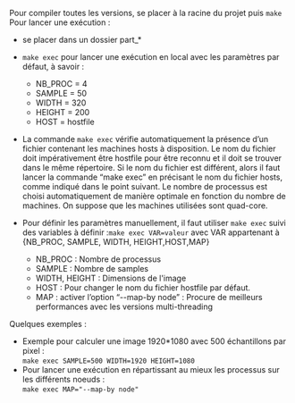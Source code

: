 Pour compiler toutes les versions, se placer à la racine du projet puis `make` <br/>
Pour lancer une exécution : 
- se placer dans un dossier part_* 
- `make exec` pour lancer une exécution en local avec les paramètres par défaut, à savoir : <br/>
	- NB_PROC = 4 
	- SAMPLE = 50
	- WIDTH = 320
	- HEIGHT = 200
	- HOST = hostfile
- La commande `make exec` vérifie automatiquement la présence d’un fichier contenant les machines hosts à disposition. Le nom du fichier doit impérativement être hostfile pour être reconnu et il doit se trouver dans le même répertoire. Si le nom du fichier est différent, alors il faut lancer la commande “make exec” en précisant le nom du fichier hosts, comme indiqué dans le point suivant. Le nombre de processus est choisi automatiquement de manière optimale en fonction du nombre de machines. On suppose que les machines utilisées sont quad-core.

- Pour définir les paramètres manuellement, il faut utiliser `make exec` suivi des variables à définir :`make exec VAR=valeur` avec VAR appartenant à {NB_PROC, SAMPLE, WIDTH, HEIGHT,HOST,MAP}

	- NB_PROC : Nombre de processus
	- SAMPLE : Nombre de samples
	- WIDTH, HEIGHT : Dimensions de l'image 
	- HOST : Pour changer le nom du fichier hostfile par défaut. 
	- MAP : activer l’option “--map-by node” : Procure de meilleurs performances avec les versions multi-threading 

Quelques exemples :
- Exemple pour calculer une image 1920*1080 avec 500 échantillons par pixel : <br/>
`make exec SAMPLE=500 WIDTH=1920 HEIGHT=1080`
- Pour lancer une exécution en répartissant au mieux les processus sur les différents noeuds : <br/>
`make exec MAP="--map-by node"` 




